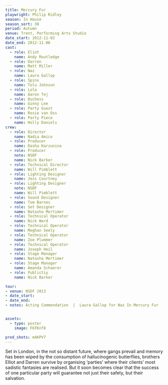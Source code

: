 ```yaml
---
title: Mercury Fur
playwright: Philip Ridley
season: In House
season_sort: 30
period: Autumn
venue: Trent, Performing Arts Studio
date_start: 2012-11-03
date_end: 2012-11-06
cast:
  - role: Eliot
    name: Andy Routledge
  - role: Darren
    name: Matt Miller
  - role: Naz
    name: Laura Gallop
  - role: Spinx
    name: Tolu Johnson
  - role: Lola
    name: Aaron Tej
  - role: Duchess
    name: Ginny Lee
  - role: Party Guest
    name: Rosie van Oss
  - role: Party Piece
    name: Holly Daniels
crew:
  - role: Director
    name: Nadia Amico
  - role: Producer
    name: Dasha Karzunina
  - role: Producer
    note: NSDF
    name: Nick Barker
  - role: Technical Director
    name: Will Pimblett
  - role: Lighting Designer
    name: Jess Courtney
  - role: Lighting Designer
    note: NSDF
    name: Will Pimblett
  - role: Sound Designer
    name: Tom Barnes
  - role: Set Designer
    name: Natasha Mortimer
  - role: Technical Operator
    name: Nick Ward
  - role: Technical Operator
    name: Meghan Seely
  - role: Technical Operator
    name: Zoe Plummer
  - role: Technical Operator
    name: Joseph Heil
  - role: Stage Manager
    name: Natasha Mortimer
  - role: Stage Manager
    name: Amanda Schaerer
  - role: Publictiy
    name: Nick Barker

tour:
- venue: NSDF 2013
- date_start:
- date_end:
- notes: Acting Commendation  |  Laura Gallop for Naz In Mercury Fur


assets:
  - type: poster
    image: F6TKnf8

prod_shots: m4KPV7
---
```


Set in London, in the not so distant future, where gangs prevail and memory has been wiped by the consumption of hallucinogenic butterflies, brothers Elliot and Darren survive by organising ‘parties’ where their clients’ most sadistic fantasies are realised. But it soon becomes clear that the success of one particular party will guarantee not just their safety, but their salvation.
